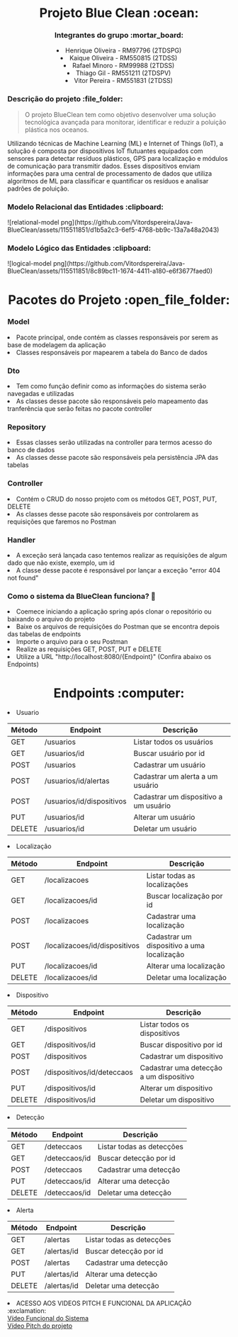 <h1  align="center">Projeto Blue Clean :ocean:</h1>

<div align="center">
<h3>Integrantes do grupo :mortar_board:</h3>
  <li>Henrique Oliveira - RM97796 (2TDSPG)</li>
  <li>Kaique Oliveira - RM550815 (2TDSS)</li>
  <li>Rafael Minoro - RM99988 (2TDSS)</li>
  <li>Thiago Gil - RM551211 (2TDSPV)</li>
  <li>Vitor Pereira - RM551831 (2TDSS)</li>
</div>

<h3>Descrição do projeto :file_folder:</h3>

> O projeto BlueClean tem como objetivo desenvolver uma solução tecnológica avançada para monitorar, identificar e reduzir a poluição plástica nos oceanos.

Utilizando técnicas de Machine Learning (ML) e Internet of Things (IoT), a solução é composta por dispositivos IoT flutuantes equipados com sensores para detectar resíduos plásticos, 
GPS para localização e módulos de comunicação para transmitir dados. Esses dispositivos enviam informações para uma central de processamento de dados que utiliza algoritmos de ML 
para classificar e quantificar os resíduos e analisar padrões de poluição.

<h3>Modelo Relacional das Entidades :clipboard:</h3>
![relational-model png](https://github.com/Vitordspereira/Java-BlueClean/assets/115511851/d1b5a2c3-6ef5-4768-bb9c-13a7a48a2043)

<h3>Modelo Lógico das Entidades  :clipboard:</h3>
![logical-model png](https://github.com/Vitordspereira/Java-BlueClean/assets/115511851/8c89bc11-1674-4411-a180-e6f3677faed0)

<div>
  <h1 align ="center">Pacotes do Projeto :open_file_folder:</h1>

  <h3>Model</h3>
  <li>Pacote principal, onde contém as classes responsáveis por serem as base de modelagem da aplicação</li>
  <li>Classes responsáveis por mapearem a tabela do Banco de dados</li>

  <h3>Dto</h3>
  <li>Tem como função definir como as informações do sistema serão navegadas e utilizadas</li>
  <li>As classes desse pacote são responsáveis pelo mapeamento das tranferência que serão feitas no pacote controller</li>

  <h3>Repository</h3>
  <li>Essas classes serão utilizadas na controller para termos acesso do banco de dados</li>
  <li>As classes desse pacote são responsáveis pela persistência JPA das tabelas</li>

  <h3>Controller</h3>
  <li>Contém o CRUD do nosso projeto com os métodos GET, POST, PUT, DELETE</li>
  <li>As classes desse pacote são responsáveis por controlarem as requisições que faremos no Postman</li>

  <h3>Handler</h3>
  <li>A exceção será lançada caso tentemos realizar as requisições de algum dado que não existe, exemplo, um id</li>
  <li>A classe desse pacote é responsável por lançar a exceção "error 404 not found"</li>
</div>

<h3>Como o sistema da BlueClean funciona? 🤔</h3>
<li>Coemece iniciando a aplicação spring após clonar o repositório ou baixando o arquivo do projeto</li>
<li>Baixe os arquivos de requisições do Postman que se encontra depois das tabelas de endpoints</li>
<li>Importe o arquivo para o seu Postman</li>
<li>Realize as requisições GET, POST, PUT e DELETE</li>
<li>Utilize a URL "http://localhost:8080/{Endpoint}" (Confira abaixo os Endpoints)</li>

<h1 align="center">Endpoints :computer:</h1>

<li>Usuario</li>

|Método|Endpoint                 |Descrição                            |
|------|-------------------------|-------------------------------------|
|GET   |/usuarios                |Listar todos os usuários             |
|GET   |/usuarios/id             |Buscar usuário por id                |
|POST  |/usuarios                |Cadastrar um usuário                 |
|POST  |/usuarios/id/alertas     |Cadastrar um alerta a um usuário     |
|POST  |/usuarios/id/dispositivos|Cadastrar um dispositivo a um usuário|
|PUT   |/usuarios/id             |Alterar um usuário                   |
|DELETE|/usuarios/id             |Deletar um usuário                   |

<li>Localização</li>

|Método|Endpoint                     |Descrição                                 |
|------|-----------------------------|------------------------------------------|
|GET   |/localizacoes                |Listar todas as localizações              |
|GET   |/localizacoes/id             |Buscar localização por id                 |
|POST  |/localizacoes                |Cadastrar uma localização                 |
|POST  |/localizacoes/id/dispositivos|Cadastrar um dispositivo a uma localização|
|PUT   |/localizacoes/id             |Alterar uma localização                   |
|DELETE|/localizacoes/id             |Deletar uma localização                   |

<li>Dispositivo</li>

|Método|Endpoint                  |Descrição                              |
|------|--------------------------|---------------------------------------|
|GET   |/dispositivos             |Listar todos os dispositivos           |
|GET   |/dispositivos/id          |Buscar dispositivo por id              |
|POST  |/dispositivos             |Cadastrar um dispositivo               |
|POST  |/dispositivos/id/deteccaos|Cadastrar uma detecção a um dispositivo|
|PUT   |/dispositivos/id          |Alterar um dispositivo                 |
|DELETE|/dispositivos/id          |Deletar um dispositivo                 |

<li>Detecção</li>

|Método|Endpoint     |Descrição                |
|------|-------------|-------------------------|
|GET   |/deteccaos   |Listar todas as detecções|
|GET   |/deteccaos/id|Buscar detecção por id   |
|POST  |/deteccaos   |Cadastrar uma detecção   |
|PUT   |/deteccaos/id|Alterar uma detecção     |
|DELETE|/deteccaos/id|Deletar uma detecção     |

<li>Alerta</li>

|Método|Endpoint   |Descrição                |
|------|-----------|-------------------------|
|GET   |/alertas   |Listar todas as detecções|
|GET   |/alertas/id|Buscar detecção por id   |
|POST  |/alertas   |Cadastrar uma detecção   |
|PUT   |/alertas/id|Alterar uma detecção     |
|DELETE|/alertas/id|Deletar uma detecção     |

<li>ACESSO AOS VIDEOS PITCH E FUNCIONAL DA APLICAÇÂO :exclamation:</li>
<a href="https://www.youtube.com/watch?v=BzM0Lb2Ux_Q">Vídeo Funcional do Sistema</a>
<br>
<a href="https://www.youtube.com/watch?v=BzM0Lb2Ux_Q">Vídeo Pitch do projeto</a>
